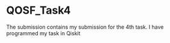 # QOSF_Task4
The submission contains my submission for the 4th task.
I have programmed my task in Qiskit
